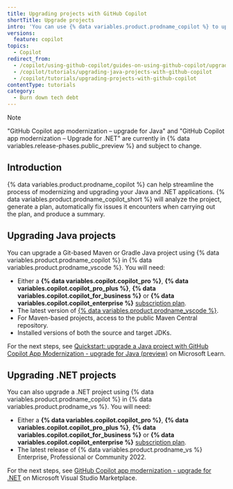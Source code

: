 ```yaml
---
title: Upgrading projects with GitHub Copilot
shortTitle: Upgrade projects
intro: 'You can use {% data variables.product.prodname_copilot %} to upgrade your Maven and Gradle Java applications and .NET applications.'
versions:
  feature: copilot
topics:
  - Copilot
redirect_from:
  - /copilot/using-github-copilot/guides-on-using-github-copilot/upgrading-java-projects-with-github-copilot
  - /copilot/tutorials/upgrading-java-projects-with-github-copilot
  - /copilot/tutorials/upgrading-projects-with-github-copilot
contentType: tutorials
category:
  - Burn down tech debt
---
```


> [!NOTE]
> "GitHub Copilot app modernization – upgrade for Java" and "GitHub Copilot app modernization – Upgrade for .NET" are currently in {% data variables.release-phases.public_preview %} and subject to change.

## Introduction

{% data variables.product.prodname_copilot %} can help streamline the process of modernizing and upgrading your Java and .NET applications. {% data variables.product.prodname_copilot_short %} will analyze the project, generate a plan, automatically fix issues it encounters when carrying out the plan, and produce a summary.

## Upgrading Java projects

You can upgrade a Git-based Maven or Gradle Java project using {% data variables.product.prodname_copilot %} in {% data variables.product.prodname_vscode %}. You will need:

* Either a **{% data variables.copilot.copilot_pro %}**, **{% data variables.copilot.copilot_pro_plus %}**, **{% data variables.copilot.copilot_for_business %}** or **{% data variables.copilot.copilot_enterprise %}** [subscription plan](/copilot/about-github-copilot/subscription-plans-for-github-copilot).
* The latest version of [{% data variables.product.prodname_vscode %}](https://code.visualstudio.com/).
* For Maven-based projects, access to the public Maven Central repository.
* Installed versions of both the source and target JDKs.

For the next steps, see [Quickstart: upgrade a Java project with GitHub Copilot App Modernization - upgrade for Java (preview)](https://learn.microsoft.com/en-gb/java/upgrade/quickstart-upgrade) on Microsoft Learn.

## Upgrading .NET projects

You can also upgrade a .NET project using {% data variables.product.prodname_copilot %} in {% data variables.product.prodname_vs %}. You will need:

* Either a **{% data variables.copilot.copilot_pro %}**, **{% data variables.copilot.copilot_pro_plus %}**, **{% data variables.copilot.copilot_for_business %}** or **{% data variables.copilot.copilot_enterprise %}** [subscription plan](/copilot/about-github-copilot/subscription-plans-for-github-copilot).
* The latest release of {% data variables.product.prodname_vs %} Enterprise, Professional or Community 2022.

For the next steps, see [GitHub Copilot app modernization - upgrade for .NET](https://marketplace.visualstudio.com/items?itemName=ms-appmod.dotnet-modernization) on Microsoft Visual Studio Marketplace.
